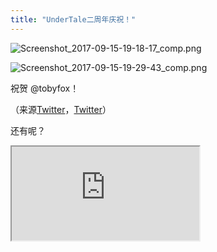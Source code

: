 ```yaml
---
title: "UnderTale二周年庆祝！"
---
```


![Screenshot_2017-09-15-19-18-17_comp.png](https://i.loli.net/2017/09/15/59bbb7b7c58de.png)

![Screenshot_2017-09-15-19-29-43_comp.png](https://i.loli.net/2017/09/15/59bbb9d73a9fb.png)

祝贺 @tobyfox！

（来源[Twitter](https://mobile.twitter.com/tobyfox/status/908643068328456199)，[Twitter](https://mobile.twitter.com/UnderTale/status/908637646989266944)）

还有呢？

<iframe src="https://dobby233liu.github.io/0/DJwko9rXkAIYjxd.mp4"></iframe>

